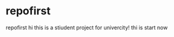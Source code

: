 # repofirst
repofirst
hi
this is a stiudent project for univercity!
thi is start now
 
 
 
 
 
 
 
 
